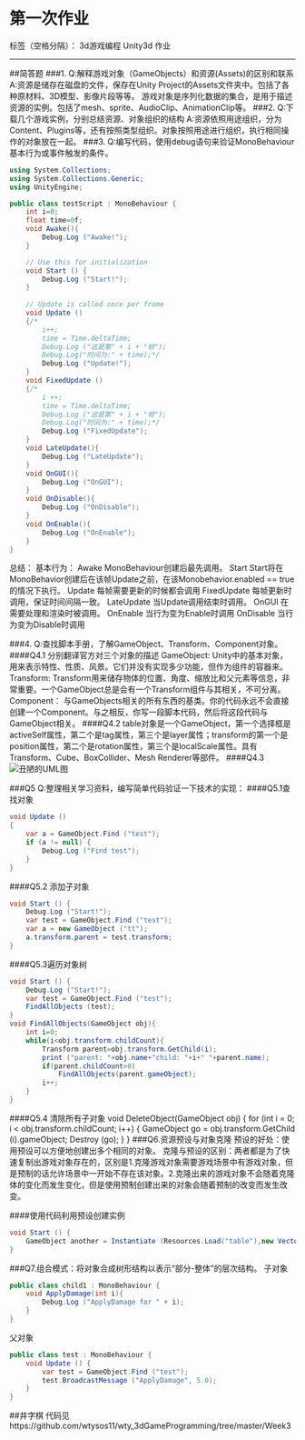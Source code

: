 ﻿# 第一次作业

标签（空格分隔）： 3d游戏编程 Unity3d 作业

---

##简答题
###1.
Q:解释游戏对象（GameObjects）和资源(Assets)的区别和联系
A:资源是储存在磁盘的文件，保存在Unity Project的Assets文件夹中。包括了各种原材料、3D模型、影像片段等等。
		游戏对象是序列化数据的集合，是用于描述资源的实例。包括了mesh、sprite、AudioClip、AnimationClip等。
###2.
Q:下载几个游戏实例，分别总结资源、对象组织的结构
A:资源依照用途组织，分为Content、Plugins等，还有按照类型组织。对象按照用途进行组织，执行相同操作的对象放在一起。
###3.
Q:编写代码，使用debug语句来验证MonoBehaviour基本行为或事件触发的条件。
```c#
using System.Collections;
using System.Collections.Generic;
using UnityEngine;

public class testScript : MonoBehaviour {
	int i=0;
	float time=0f;
	void Awake(){
		Debug.Log ("Awake!");
	}

	// Use this for initialization
	void Start () {
		Debug.Log ("Start!");
	}
	
	// Update is called once per frame
	void Update () 
	{/*
		i++;
		time = Time.deltaTime;
		Debug.Log ("这是第" + i + "帧");
		Debug.Log("时间为:" + time);*/
		Debug.Log ("Update!");
	}
	void FixedUpdate () 
	{/*
		i ++;
		time = Time.deltaTime;
		Debug.Log ("这是第" + i + "帧");
		Debug.Log("时间为:" + time);*/
		Debug.Log ("FixedUpdate");
	}
	void LateUpdate(){
		Debug.Log ("LateUpdate");
	}
	void OnGUI(){
		Debug.Log ("OnGUI");
	}
	void OnDisable(){
		Debug.Log ("OnDisable");
	}
	void OnEnable(){
		Debug.Log ("OnEnable");
	}
}
```
总结：
	基本行为：
	Awake MonoBehaviour创建后最先调用。
	Start Start将在MonoBehavior创建后在该帧Update之前，在该Monobehavior.enabled == true的情况下执行。
	Update 每帧需要更新的时候都会调用
	FixedUpdate 每帧更新时调用，保证时间间隔一致。
	LateUpdate 当Update调用结束时调用。
	OnGUI 在需要处理和渲染时被调用。
	OnEnable 当行为变为Enable时调用
	OnDisable 当行为变为Disable时调用
	
###4.
Q:查找脚本手册，了解GameObject、Transform、Component对象。
####Q4.1 分别翻译官方对三个对象的描述
GameObject: Unity中的基本对象，用来表示特性、性质、风景。它们并没有实现多少功能，但作为组件的容器来。
	Transform:
	Transform用来储存物体的位置、角度、缩放比和父元素等信息，非常重要。一个GameObject总是会有一个Transform组件与其相关，不可分离。
	Component：
	与GameObjects相关的所有东西的基类。你的代码永远不会直接创建一个Component。与之相反，你写一段脚本代码，然后将这段代码与GameObject相关。
####Q4.2
table对象是一个GameObject，第一个选择框是activeSelf属性，第二个是tag属性，第三个是layer属性；transform的第一个是position属性，第二个是rotation属性，第三个是localScale属性。具有Transform、Cube、BoxCollider、Mesh Renderer等部件。
####Q4.3
![丑陋的UML图][1]
	
###Q5
Q:整理相关学习资料，编写简单代码验证一下技术的实现：
####Q5.1查找对象
```C#
void Update () 
{
	var a = GameObject.Find ("test");
	if (a != null) {
		Debug.Log ("Find test");
	}
}
```
####Q5.2 添加子对象
```C#
void Start () {
	Debug.Log ("Start!");
	var test = GameObject.Find ("test");
	var a = new GameObject ("tt");
	a.transform.parent = test.transform;
}
```
####Q5.3遍历对象树
```C#
void Start () {
	Debug.Log ("Start!");
	var test = GameObject.Find ("test");
	FindAllObjects (test);
}
void FindAllObjects(GameObject obj){  
	int i=0;  
	while(i<obj.transform.childCount){  
		Transform parent=obj.transform.GetChild(i);  
		print ("parent: "+obj.name+"child: "+i+" "+parent.name);  
		if(parent.childCount>0)  
			FindAllObjects(parent.gameObject);  
		i++;  
	}  
}  
```
####Q5.4 清除所有子对象
void DeleteObject(GameObject obj)
{
	for (int i = 0; i < obj.transform.childCount; i++) {
		GameObject go = obj.transform.GetChild (i).gameObject;
		Destroy (go);
	}
}
###Q6.资源预设与对象克隆
预设的好处：使用预设可以方便地创建出多个相同的对象。
克隆与预设的区别：两者都是为了快速复制出游戏对象存在的，区别是1.克隆游戏对象需要游戏场景中有游戏对象，但是预制的话允许场景中一开始不存在该对象。2.克隆出来的游戏对象不会随着克隆体的变化而发生变化，但是使用预制创建出来的对象会随着预制的改变而发生改变。
		
####使用代码利用预设创建实例
```C#
void Start () {
	GameObject another = Instantiate (Resources.Load("table"),new Vector3(4,0,0),Quaternion.identity) as GameObject;
}
```		
###Q7.组合模式：将对象合成树形结构以表示“部分-整体”的层次结构。
子对象
```C#
public class child1 : MonoBehaviour {
	void ApplyDamage(int i){
		Debug.Log ("ApplyDamage for " + i);
	}
}
```
父对象
```C#
public class test : MonoBehaviour {
	void Update () {
		var test = GameObject.Find ("test");
		test.BroadcastMessage ("ApplyDamage", 5.0);
	}
}
```
##井字棋
代码见https://github.com/wtysos11/wty_3dGameProgramming/tree/master/Week3

	


  [1]: http://imgsrc.baidu.com/forum/pic/item/3598c901baa1cd117df2812fb512c8fcc3ce2d3a.jpg